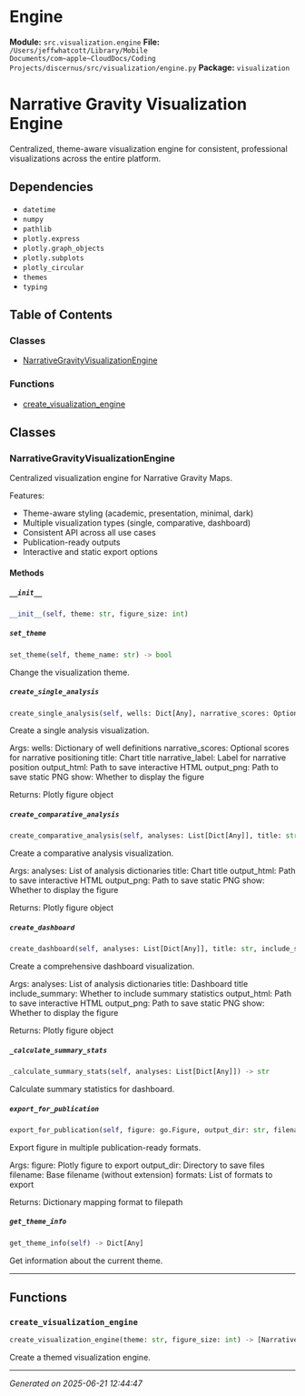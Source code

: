 # Engine

**Module:** `src.visualization.engine`
**File:** `/Users/jeffwhatcott/Library/Mobile Documents/com~apple~CloudDocs/Coding Projects/discernus/src/visualization/engine.py`
**Package:** `visualization`

Narrative Gravity Visualization Engine
=====================================

Centralized, theme-aware visualization engine for consistent, professional 
visualizations across the entire platform.

## Dependencies

- `datetime`
- `numpy`
- `pathlib`
- `plotly.express`
- `plotly.graph_objects`
- `plotly.subplots`
- `plotly_circular`
- `themes`
- `typing`

## Table of Contents

### Classes
- [NarrativeGravityVisualizationEngine](#narrativegravityvisualizationengine)

### Functions
- [create_visualization_engine](#create-visualization-engine)

## Classes

### NarrativeGravityVisualizationEngine

Centralized visualization engine for Narrative Gravity Maps.

Features:
- Theme-aware styling (academic, presentation, minimal, dark)
- Multiple visualization types (single, comparative, dashboard)
- Consistent API across all use cases
- Publication-ready outputs
- Interactive and static export options

#### Methods

##### `__init__`
```python
__init__(self, theme: str, figure_size: int)
```

##### `set_theme`
```python
set_theme(self, theme_name: str) -> bool
```

Change the visualization theme.

##### `create_single_analysis`
```python
create_single_analysis(self, wells: Dict[Any], narrative_scores: Optional[Dict[Any]], title: str, narrative_label: str, output_html: Optional[str], output_png: Optional[str], show: bool) -> go.Figure
```

Create a single analysis visualization.

Args:
    wells: Dictionary of well definitions
    narrative_scores: Optional scores for narrative positioning
    title: Chart title
    narrative_label: Label for narrative position
    output_html: Path to save interactive HTML
    output_png: Path to save static PNG
    show: Whether to display the figure
    
Returns:
    Plotly figure object

##### `create_comparative_analysis`
```python
create_comparative_analysis(self, analyses: List[Dict[Any]], title: str, output_html: Optional[str], output_png: Optional[str], show: bool) -> go.Figure
```

Create a comparative analysis visualization.

Args:
    analyses: List of analysis dictionaries
    title: Chart title
    output_html: Path to save interactive HTML
    output_png: Path to save static PNG
    show: Whether to display the figure
    
Returns:
    Plotly figure object

##### `create_dashboard`
```python
create_dashboard(self, analyses: List[Dict[Any]], title: str, include_summary: bool, output_html: Optional[str], output_png: Optional[str], show: bool) -> go.Figure
```

Create a comprehensive dashboard visualization.

Args:
    analyses: List of analysis dictionaries
    title: Dashboard title
    include_summary: Whether to include summary statistics
    output_html: Path to save interactive HTML
    output_png: Path to save static PNG
    show: Whether to display the figure
    
Returns:
    Plotly figure object

##### `_calculate_summary_stats`
```python
_calculate_summary_stats(self, analyses: List[Dict[Any]]) -> str
```

Calculate summary statistics for dashboard.

##### `export_for_publication`
```python
export_for_publication(self, figure: go.Figure, output_dir: str, filename: str, formats: List[str]) -> Dict[Any]
```

Export figure in multiple publication-ready formats.

Args:
    figure: Plotly figure to export
    output_dir: Directory to save files
    filename: Base filename (without extension)
    formats: List of formats to export
    
Returns:
    Dictionary mapping format to filepath

##### `get_theme_info`
```python
get_theme_info(self) -> Dict[Any]
```

Get information about the current theme.

---

## Functions

### `create_visualization_engine`
```python
create_visualization_engine(theme: str, figure_size: int) -> [NarrativeGravityVisualizationEngine](src/visualization/engine.md#narrativegravityvisualizationengine)
```

Create a themed visualization engine.

---

*Generated on 2025-06-21 12:44:47*